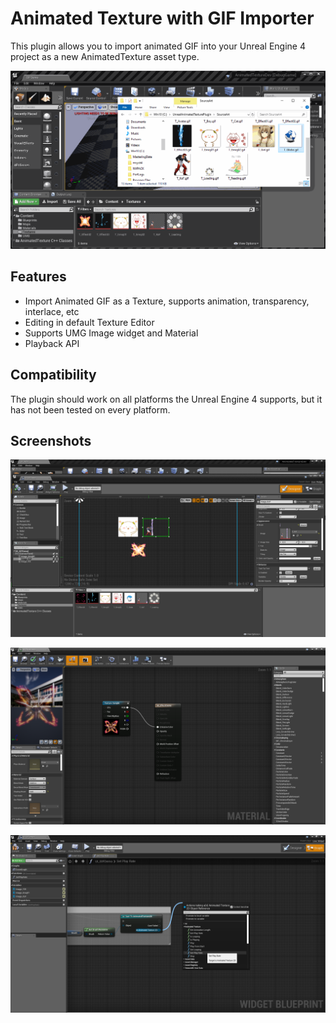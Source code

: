 # Animated Texture with GIF Importer

This plugin allows you to import animated GIF into your Unreal Engine 4 project as a new AnimatedTexture asset type.

![DEMO](./Docs/Demo.gif)

## Features

* Import Animated GIF as a Texture, supports animation, transparency, interlace, etc
* Editing in default Texture Editor
* Supports UMG Image widget and Material
* Playback API

## Compatibility

The plugin should work on all platforms the Unreal Engine 4 supports, but it has not been tested on every platform.

## Screenshots

![DEMO](./Docs/Demo_UMG.png)

![DEMO](./Docs/Demo_Mtl.png)

![DEMO](./Docs/Demo_API.png)
